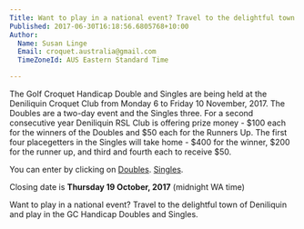 ```yaml
---
Title: Want to play in a national event? Travel to the delightful town of Deniliquin and play in the GC Handicap Doubles and Singles.
Published: 2017-06-30T16:18:56.6805768+10:00
Author:
  Name: Susan Linge
  Email: croquet.australia@gmail.com
  TimeZoneId: AUS Eastern Standard Time

---
```

The Golf Croquet Handicap Double and Singles are being held at the Deniliquin Croquet Club from Monday 6 to Friday 10 November, 2017.  The Doubles are a two-day event and the Singles three.  For a second consecutive year Deniliquin RSL Club is offering prize money - $100 each for the winners of the Doubles and $50 each for the Runners Up.  The first four placegetters in the Singles will take home - $400 for the winner, $200 for the runner up, and third and fourth each to receive $50.

You can enter by clicking on [Doubles](https://croquet-australia.com.au/tournaments/2017/gc/handicap-doubles).  [Singles](https://croquet-australia.com.au/tournaments/2017/gc/handicap-singles).

Closing date is **Thursday 19 October, 2017** (midnight WA time)


Want to play in a national event?
Travel to the delightful town of Deniliquin and play in the GC Handicap Doubles and Singles.